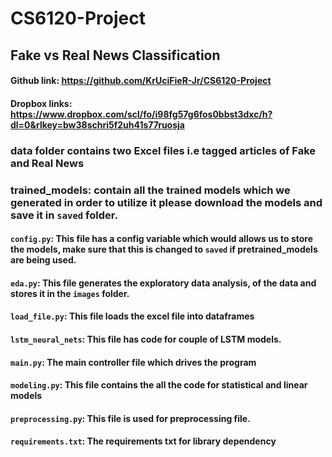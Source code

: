 # CS6120-Project
## Fake vs Real News Classification

#### Github link: https://github.com/KrUciFieR-Jr/CS6120-Project

#### Dropbox links: https://www.dropbox.com/scl/fo/i98fg57g6fos0bbst3dxc/h?dl=0&rlkey=bw38schri5f2uh41s77ruosja
### data folder contains two Excel files i.e tagged articles of Fake and Real News

### trained_models: contain all the trained models which we generated in order to utilize it please download the models and save it in `saved` folder.

#### `config.py`: This file has a config variable which would allows us to store the models, make sure that this is changed to `saved` if pretrained_models are being used.

#### `eda.py`: This file generates the exploratory data analysis, of the data and stores it in the `images` folder.

#### `load_file.py`: This file loads the excel file into dataframes

#### `lstm_neural_nets`: This file has code for couple of LSTM models.

#### `main.py`: The main controller file which drives the program

#### `modeling.py`: This file contains the all the code for statistical and linear models

#### `preprocessing.py`: This file is used for preprocessing file.

#### `requirements.txt`: The requirements txt for library dependency